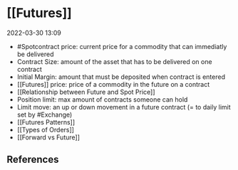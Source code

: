 # [[Futures]]
2022-03-30 13:09

- #Spotcontract price: current price for a commodity that can immediatly be delivered
- Contract Size: amount of the asset that has to be delivered on one contract
- Initial Margin: amount that must be deposited when contract is entered
- [[Futures]] price: price of a commodity in the future on a contract 
- [[Relationship between Future and Spot Price]] 
- Position limit: max amount of contracts someone can hold
- Limit move: an up or down movement in a future contract (= to daily limit set by #Exchange)
- [[Futures Patterns]] 
- [[Types of Orders]] 
- [[Forward vs Future]]




## References

